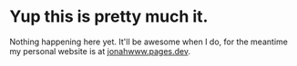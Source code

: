 # Yup this is pretty much it.
Nothing happening here yet. It'll be awesome when I do, for the meantime my personal website is at [jonahwww.pages.dev](jonahwww.pages.dev).
